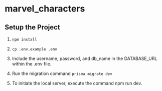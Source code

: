 # marvel_characters

## Setup the Project

1. `npm install`

2. `cp .env.example .env`

3. Include the username, password, and db_name in the DATABASE_URL within the .env file.

5. Run the migration command `prisma migrate dev`

6. To initiate the local server, execute the command npm run dev.

